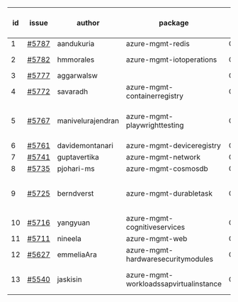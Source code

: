 | id | issue | author | package | assignee | bot advice | created date of issue | target release date | date from target |
| ------ | ------ | ------ | ------ | ------ | ------ | ------ | ------ | :-----: |
| 1 | [#5787](https://github.com/Azure/sdk-release-request/issues/5787) | aandukuria | azure-mgmt-redis | ChenxiJiang333 |  | 12-16 | 01-23 |  |
| 2 | [#5782](https://github.com/Azure/sdk-release-request/issues/5782) | hmmorales | azure-mgmt-iotoperations | ChenxiJiang333 | FirstGA. TypeSpec. | 12-11 | 12-27 |  |
| 3 | [#5777](https://github.com/Azure/sdk-release-request/issues/5777) | aggarwalsw |  | ChenxiJiang333 |  | 12-11 |  | 0 |
| 4 | [#5772](https://github.com/Azure/sdk-release-request/issues/5772) | savaradh | azure-mgmt-containerregistry | ChenxiJiang333 | HoldOn. | 12-09 | 12-27 |  |
| 5 | [#5767](https://github.com/Azure/sdk-release-request/issues/5767) | manivelurajendran | azure-mgmt-playwrighttesting | ChenxiJiang333 | new comment. FirstGA. TypeSpec. | 12-05 | 12-26 |  |
| 6 | [#5761](https://github.com/Azure/sdk-release-request/issues/5761) | davidemontanari | azure-mgmt-deviceregistry | ChenxiJiang333 | TypeSpec. | 12-02 | 12-27 |  |
| 7 | [#5741](https://github.com/Azure/sdk-release-request/issues/5741) | guptavertika | azure-mgmt-network | ChenxiJiang333 |  | 11-20 | 12-26 |  |
| 8 | [#5735](https://github.com/Azure/sdk-release-request/issues/5735) | pjohari-ms | azure-mgmt-cosmosdb | ChenxiJiang333 |  | 11-18 | 12-27 |  |
| 9 | [#5725](https://github.com/Azure/sdk-release-request/issues/5725) | berndverst | azure-mgmt-durabletask | ChenxiJiang333 | new comment. FirstBeta. TypeSpec. | 11-15 | 02-21 |  |
| 10 | [#5716](https://github.com/Azure/sdk-release-request/issues/5716) | yangyuan | azure-mgmt-cognitiveservices | ChenxiJiang333 |  | 11-11 | 12-27 |  |
| 11 | [#5711](https://github.com/Azure/sdk-release-request/issues/5711) | nineela | azure-mgmt-web | ChenxiJiang333 | HoldOn. | 11-11 | 12-27 |  |
| 12 | [#5627](https://github.com/Azure/sdk-release-request/issues/5627) | emmeliaAra | azure-mgmt-hardwaresecuritymodules | ChenxiJiang333 |  | 10-22 | 12-27 |  |
| 13 | [#5540](https://github.com/Azure/sdk-release-request/issues/5540) | jaskisin | azure-mgmt-workloadssapvirtualinstance | ChenxiJiang333 | FirstGA. HoldOn. TypeSpec. | 09-27 | 01-25 |  |
